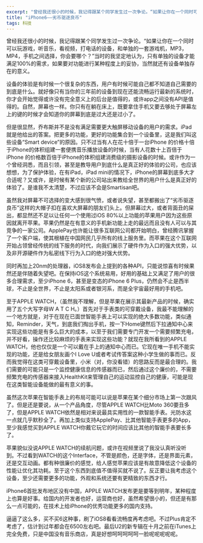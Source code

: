 ```yaml
---
excerpt: "曾经我还很小的时候，我记得跟某个同学发生过一次争论。“如果让你在一个同时可以玩游戏，听音乐，看视频，打电话的设备，和单独的一套游戏机，MP3，MP4，手机之间选择，你会要哪个？”当时的我坚定地认为，只有单独的设备才能满足100%的需求，如果要对功能进行某种程度上的妥协，当然就还有设备单独存在的意义。"
title: "iPhone6——劣币驱逐良币"
tags: 科技
---
```


曾经我还很小的时候，我记得跟某个同学发生过一次争论。“如果让你在一个同时可以玩游戏，听音乐，看视频，打电话的设备，和单独的一套游戏机，MP3，MP4，手机之间选择，你会要哪个？”当时的我坚定地认为，只有单独的设备才能满足100%的需求，如果要对功能进行某种程度上的妥协，当然就还有设备单独存在的意义。

设备的体验是有时候一个很复杂的东西，用户有时候可能自己都不知道自己需要的到底是什么。就好像只有当你的三年前的设备到现在还能流畅运行最新的系统时，你才会开始觉得或许没有完全意义上的后台是值得的，或许app之间没有API是值得的。自然，屏幕也一样。你只有在躺在床上，既要拿住手机又要去够处于屏幕左上的键的时候才会知道你的屏幕到底是过大还是过小了。

但是很显然，乔布斯并不是没有满足需要更大触屏移动设备的用户的需求。iPad就是他给出的答案。把更多的功能，更好的功能集合到一个设备里，这是我们叫这些设备“Smart device”的原因。只不过当有人在花十倍于一台iPhone 的价格十倍于iPhone的体积组建一套便携音乐播放设备的时候，当有人花数十上百倍于iPhone 的价格数百倍于iPhone的体积组建消费级的摄影设备的时候。或许作为一个曾经洞悉，而且引领，甚至是教导用户到底什么是真正好的体验的公司，也应该想想，为了保护体验，在有iPad，iPad mini的情况下，iPhone的屏幕到底多大才合适呢？又或许，是时候有某个新的公司站出来教给全世界的用户什么是真正好的体验了。是谁我不太清楚，不过应该不会是Smartisan吧。

虽然我对屏幕不可选择的变大感到很气愤，或者说失望，甚至都搬出了“劣币驱逐良币”这样的大帽子扣在喜欢大屏幕的朋友们头上。但屏幕过大，或者背面丑的屎出，都显然还不足以让任何一个使用过iOS 80%以上功能的苹果用户因为这些原因就离开苹果。苹果仍然是在有意义的手机新功能上走的最远而且没有人可以与其竞争的一家公司。ApplePay也许能让很多互联网公司都开始明白，曾经腾讯掌握了一个客户端，使其根植在中国网民几乎所有的线上服务里。而苹果在这个互联网开始占领曾经传统的线下服务的时代，向我们展示了硬件作为入口的强大优势，以及非开源硬件作为私密线下行为入口的绝对强大优势。

同时再加上20nm的处理器，iOS8发布会上提到的各种API，只能说惊喜有时候果然还是伴随着失望吧。在保持iOS这个系统易用，好用的基础上又满足了用户的很多合理需求，至少iPhone 6，甚至是变态的iPhone 6 Plus，仍然会不止是西半球，不止是全世界，不止是太阳系或者银河系，而是全宇宙最好用的手机吧。

至于APPLE WATCH，（虽然我不理解，但是苹果在展示其最新产品的时候，确实用了五个大写字母W A T C H。）首先对于手表类的可穿戴设备，我最不能理解的一个地方就是，对于在现在已面世智能手表上可以实现的绝大多数功能，类似通知，Reminder，天气，到底我们掏出手机，按一下Home键然后下拉通知中心来实现这些功能是有多么巨大的成本，以至于我们需要专门开发一个需要频繁充电，并不好看，操作还比较麻烦的手表来实现这些功能？就现在我所看到的APPLE WATCH，他也仅仅是一个可以戴在手上的通知中心而已。它现在唯一手机不能实现的功能，还是给女朋友画个I Love U或者考试传答案这种小学生做的事而已。反而我觉得在这类可穿戴设备里，小米（对，你没看错）的思路反而是最合理的。我们需要的可能只是一个监控健康信息的传感器而已，然后通过这个廉价的，不需要频繁充电的传感器来接入HealthKit来管理自己的运动监控自己的健康，可能是现在这类智能设备能做的最有意义的事。

虽然这次苹果在智能手表上的布局可能可以说是苹果在某个细分市场上第一次跟风了。但是还是要说，从一个产品角度，尽管APPLE WATCH比Moto 360要丑多了，但是APPLE WATCH依然是相对来说最具实用性的一款智能手表。光防水这一点就几乎默秒全了。再加上类似支持ApplePay、比其他智能手表更多的App，至少我感觉买到APPLE WATCH你戴它玩它的时间应该比其他的智能手表要长多了。

苹果貌似没说APPLE WATCH的续航问题，或许在视频里说了我没认真听没听到。不过看到WATCH的这个Interface，不管是颜色，还是字体，还是界面元素，还是交互动画。都有种很廉价的感觉，给人感觉苹果应该是有故意降低这个设备的性能让优化其功耗。至于这个东西到底值不值得买就不说了。反正要让我考虑这个设备，至少还需要更多的功能，外观和系统还要有更精致的东西才行。

iPhone6首批发布地区没有中国，APPLE WATCH发布更是要等到明年，某种程度上也算是好事。给国内的开发者也好，运营商也好，虽然希望很小的，但还是有那么一点可能的，在技术上给iPhone的优秀功能更多的国内支持。

逼逼了这么多，买不买6这种事，刷了iOS8看看流畅度再考虑吧。不过Plus肯定不考虑了，估计到过年都会在6500左右吧。最后U2的新专辑在十月之前在iTunes上完全免费，只是中国没有音乐商店，真是好想呵呵呵呵呵一脸呢呢呢呢呢。